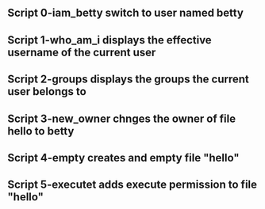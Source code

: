 ## Script 0-iam_betty switch to user named betty

## Script 1-who_am_i displays the effective username of the current user

## Script 2-groups displays the groups the current user belongs to

## Script 3-new_owner chnges the owner of file hello to betty

## Script 4-empty creates and empty file "hello"

## Script 5-executet adds execute permission to file "hello"
